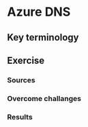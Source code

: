 # Azure DNS 

## Key terminology



## Exercise



### Sources



### Overcome challanges



### Results

